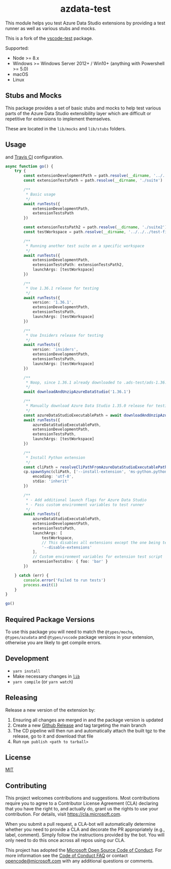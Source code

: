 <p>
  <h1 align="center">azdata-test</h1>
</p>

This module helps you test Azure Data Studio extensions by providing a test runner as well as various stubs and mocks.

This is a fork of the [vscode-test](https://github.com/microsoft/vscode-test) package.

Supported:

- Node >= 8.x
- Windows >= Windows Server 2012+ / Win10+ (anything with Powershell >= 5.0)
- macOS
- Linux

## Stubs and Mocks

This package provides a set of basic stubs and mocks to help test various parts of the Azure Data Studio extensibility layer which are difficult or repetitive for extensions to implement themselves.

These are located in the `lib/mocks` and `lib/stubs` folders.

## Usage

and [Travis CI](https://github.com/microsoft/azdata-test/blob/master/.travis.yml) configuration.

```ts
async function go() {
	try {
		const extensionDevelopmentPath = path.resolve(__dirname, '../../../')
		const extensionTestsPath = path.resolve(__dirname, './suite')

		/**
		 * Basic usage
		 */
		await runTests({
			extensionDevelopmentPath,
			extensionTestsPath
		})

		const extensionTestsPath2 = path.resolve(__dirname, './suite2')
		const testWorkspace = path.resolve(__dirname, '../../../test-fixtures/fixture1')

		/**
		 * Running another test suite on a specific workspace
		 */
		await runTests({
			extensionDevelopmentPath,
			extensionTestsPath: extensionTestsPath2,
			launchArgs: [testWorkspace]
		})

		/**
		 * Use 1.36.1 release for testing
		 */
		await runTests({
			version: '1.36.1',
			extensionDevelopmentPath,
			extensionTestsPath,
			launchArgs: [testWorkspace]
		})

		/**
		 * Use Insiders release for testing
		 */
		await runTests({
			version: 'insiders',
			extensionDevelopmentPath,
			extensionTestsPath,
			launchArgs: [testWorkspace]
		})

		/**
		 * Noop, since 1.36.1 already downloaded to .ads-test/ads-1.36.1
		 */
		await downloadAndUnzipAzureDataStudio('1.36.1')

		/**
		 * Manually download Azure Data Studio 1.35.0 release for testing.
		 */
		const azureDataStudioExecutablePath = await downloadAndUnzipAzureDataStudio('1.35.0')
		await runTests({
			azureDataStudioExecutablePath,
			extensionDevelopmentPath,
			extensionTestsPath,
			launchArgs: [testWorkspace]
		})

		/**
		 * Install Python extension
		 */
		const cliPath = resolveCliPathFromAzureDataStudioExecutablePath(azureDataStudioExecutablePath)
		cp.spawnSync(cliPath, ['--install-extension', 'ms-python.python'], {
			encoding: 'utf-8',
			stdio: 'inherit'
		})

		/**
		 * - Add additional launch flags for Azure Data Studio
		 * - Pass custom environment variables to test runner
		 */
		await runTests({
			azureDataStudioExecutablePath,
			extensionDevelopmentPath,
			extensionTestsPath,
			launchArgs: [
				testWorkspace,
				// This disables all extensions except the one being testing
				'--disable-extensions'
			],
			// Custom environment variables for extension test script
			extensionTestsEnv: { foo: 'bar' }
		})

	} catch (err) {
		console.error('Failed to run tests')
		process.exit(1)
	}
}

go()
```

## Required Package Versions

To use this package you will need to match the `@types/mocha`, `@types/azudata` and `@types/vscode` package versions in your extension, otherwise you are likely to get compile errors.

## Development

- `yarn install`
- Make necessary changes in [`lib`](./lib)
- `yarn compile` (or `yarn watch`)

## Releasing

Release a new version of the extension by:

1. Ensuring all changes are merged in and the package version is updated
2. Create a new [Github Release](https://github.com/microsoft/azdata-test/releases) and tag targeting the main branch
3. The CD pipeline will then run and automatically attach the built tgz to the release, go to it and download that file
4. Run `npm publish <path to tarball>`

## License

[MIT](LICENSE)

## Contributing

This project welcomes contributions and suggestions. Most contributions require you to agree to a
Contributor License Agreement (CLA) declaring that you have the right to, and actually do, grant us
the rights to use your contribution. For details, visit https://cla.microsoft.com.

When you submit a pull request, a CLA-bot will automatically determine whether you need to provide
a CLA and decorate the PR appropriately (e.g., label, comment). Simply follow the instructions
provided by the bot. You will only need to do this once across all repos using our CLA.

This project has adopted the [Microsoft Open Source Code of Conduct](https://opensource.microsoft.com/codeofconduct/).
For more information see the [Code of Conduct FAQ](https://opensource.microsoft.com/codeofconduct/faq/) or
contact [opencode@microsoft.com](mailto:opencode@microsoft.com) with any additional questions or comments.
